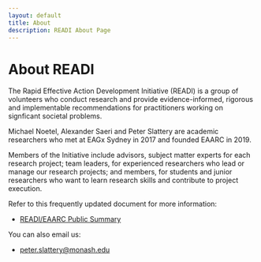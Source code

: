 ```yaml
---
layout: default
title: About
description: READI About Page
---
```


# About READI

The Rapid Effective Action Development Initiative (READI) is a group of volunteers who conduct research and provide evidence-informed, rigorous and implementable recommendations for practitioners working on signficant societal problems.

Michael Noetel, Alexander Saeri and Peter Slattery are academic researchers who met at EAGx Sydney in 2017 and founded EAARC in 2019. 

Members of the Initiative include advisors, subject matter experts for each research project; team leaders, for experienced researchers who lead or manage our research projects; and members, for students and junior researchers who want to learn research skills and contribute to project execution.

Refer to this frequently updated document for more information:

 - [READI/EAARC Public Summary](https://docs.google.com/document/d/1VSPoy2Ps7NQqFgERjKUXH-8tiEHNTuVZ-L6MY6YWpyk/edit?usp=sharing)
 
 You can also email us:
 
 - [peter.slattery@monash.edu](peter.slattery@monash.edu)
